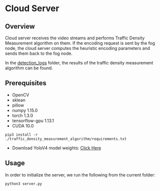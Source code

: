 # Cloud Server

## Overview

Cloud server receives the video streams and performs Traffic Density Measurement algorithm on them. If the encoding request is sent by the fog node, the cloud server computes the heuristic encoding parameters and sends them back to the fog node.

In the [detection_logs](https://github.com/guptavasu1213/IoT-Traffic-Surveillance-System/tree/master/cloud_server/detection_logs) folder, the results of the traffic density measurement algorithm can be found.

## Prerequisites
* OpenCV
* sklean
* pillow
* numpy 1.15.0
* torch 1.3.0
* tensorflow-gpu 1.13.1
* CUDA 10.0


```
pip3 install -r ./traffic_density_measurement_algorithm/requirements.txt
```

* Download YoloV4 model weights: [Click Here](https://drive.google.com/file/d/1RLSQB-SFWLsJlDKdoQe4zAOUe858ID2a/view?usp=sharing)

## Usage
In order to initialize the server, we run the following from the current folder:
```
python3 server.py
```

